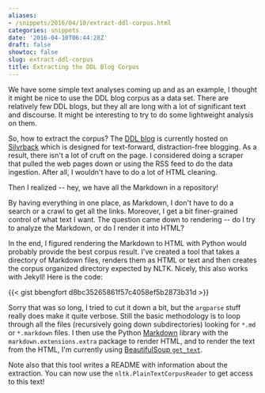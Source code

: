 ```yaml
---
aliases:
- /snippets/2016/04/10/extract-ddl-corpus.html
categories: snippets
date: '2016-04-10T06:44:28Z'
draft: false
showtoc: false
slug: extract-ddl-corpus
title: Extracting the DDL Blog Corpus
---
```


We have some simple text analyses coming up and as an example, I thought it might be nice to use the DDL blog corpus as a data set. There are relatively few DDL blogs, but they all are long with a lot of significant text and discourse. It might be interesting to try to do some lightweight analysis on them.

So, how to extract the corpus? The [DDL blog](http://blog.districtdatalabs.com) is currently hosted on [Silvrback](https://www.silvrback.com/) which is designed for text-forward, distraction-free blogging. As a result, there isn't a lot of cruft on the page. I considered doing a scraper that pulled the web pages down or using the RSS feed to do the data ingestion. After all, I wouldn't have to do a lot of HTML cleaning.

Then I realized -- hey, we have all the Markdown in a repository!

By having everything in one place, as Markdown, I don't have to do a search or a crawl to get all the links. Moreover, I get a bit finer-grained control of what text I want. The question came down to rendering -- do I try to analyze the Markdown, or do I render it into HTML?

In the end, I figured rendering the Markdown to HTML with Python would probably provide the best corpus result. I've created a tool that takes a directory of Markdown files, renders them as HTML or text and then creates the corpus organized directory expected by NLTK. Nicely, this also works with Jekyll! Here is the code:

{{< gist bbengfort d8bc35265861f57c4058ef5b2873b31d >}}

Sorry that was so long, I tried to cut it down a bit, but the `argparse` stuff really does make it quite verbose.  Still the basic methodology is to loop through all the files (recursively going down subdirectories) looking for `*.md` or `*.markdown` files. I then use the Python [Markdown](https://pythonhosted.org/Markdown/) library with the `markdown.extensions.extra` package to render HTML, and to render the text from the HTML, I'm currently using [BeautifulSoup `get_text`](https://www.crummy.com/software/BeautifulSoup/bs4/doc/#get-text).

Note also that this tool writes a README with information about the extraction. You can now use the `nltk.PlainTextCorpusReader` to get access to this text!
